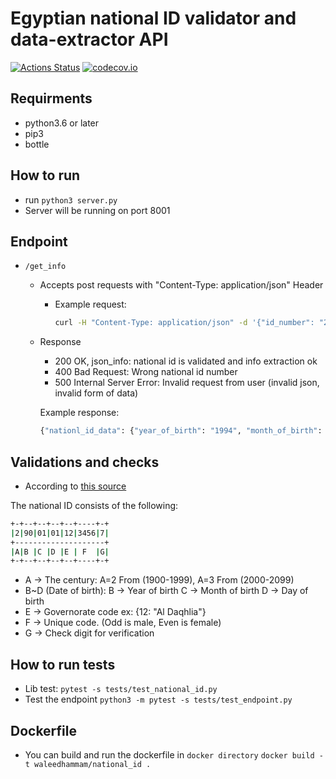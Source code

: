 # Egyptian national ID validator and data-extractor API

[![Actions Status](https://github.com/waleedhammam/national_id/workflows/national_id/badge.svg?query=branch%3Amain)](https://github.com/waleedhammam/national_id/actions?query=branch%3Amain)
[![codecov.io](https://codecov.io/github/waleedhammam/national_id/coverage.svg?branch=main)](https://codecov.io/github/waleedhammam/national_id?branch=main)

## Requirments

- python3.6 or later
- pip3
- bottle

## How to run

- run `python3 server.py`
- Server will be running on port 8001

## Endpoint

- `/get_info`
  - Accepts post requests with "Content-Type: application/json" Header
    - Example request:

      ```bash
      curl -H "Content-Type: application/json" -d '{"id_number": "29009121201812"}' -XPOST http://localhost:8001/get_info
      ```

  - Response
    - 200 OK, json_info: national id is validated and info extraction ok
    - 400 Bad Request: Wrong national id number
    - 500 Internal Server Error: Invalid request from user (invalid json, invalid form of data)

    Example response:

      ```bash
      {"nationl_id_data": {"year_of_birth": "1994", "month_of_birth": "9", "day_of_birth": "15", "governorate": "Al Daqhlia", "type": "Male"}}
      ```

## Validations and checks

- According to [this source](https://ar.wikipedia.org/wiki/%D8%A8%D8%B7%D8%A7%D9%82%D8%A9_%D8%A7%D9%84%D8%B1%D9%82%D9%85_%D8%A7%D9%84%D9%82%D9%88%D9%85%D9%8A_%D8%A7%D9%84%D9%85%D8%B5%D8%B1%D9%8A%D8%A9)

The national ID consists of the following:

  ```bash
  +-+--+--+--+--+----+-+
  |2|90|01|01|12|3456|7|
  +--------------------+
  |A|B |C |D |E | F  |G|
  +-+--+--+--+--+----+-+
  ```

- A -> The century: A=2 From (1900-1999), A=3 From (2000-2099)
- B~D (Date of birth):
    B -> Year of birth
    C -> Month of birth
    D -> Day of birth
- E -> Governorate code ex: {12: "Al Daqhlia"}
- F -> Unique code. (Odd is male, Even is female)
- G -> Check digit for verification

## How to run tests

- Lib test: `pytest -s tests/test_national_id.py`
- Test the endpoint `python3 -m pytest -s tests/test_endpoint.py`

## Dockerfile

- You can build and run the dockerfile in `docker directory`
  `docker build -t waleedhammam/national_id .`
